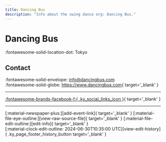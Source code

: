 ```yaml
---
title: Dancing Bus
description: "Info about the swing dance org: Dancing Bus."
---
```


# Dancing Bus

:fontawesome-solid-location-dot: Tokyo  


## Contact

:fontawesome-solid-envelope: <info@dancingbus.com>  
:fontawesome-solid-globe: <https://www.dancingbus.com>{ target='_blank' }  

---

 [:fontawesome-brands-facebook-f:{ .ky_social_links_icon }](https://www.facebook.com/dancingbus){ target='_blank' }

---

<div class="ky_page_footer" markdown>
<div class="ky_page_footer_trailing" markdown="span">
[:material-newspaper-plus:][add-event-link]{ target='_blank' }
[:material-file-eye-outline:][view-raw-source-file]{ target='_blank' }
[:material-file-edit-outline:][edit-info]{ target='_blank' }
</div>
<div class="ky_page_footer_leading" markdown="span">
[:material-clock-edit-outline: 2024-06-30T10:35:00 UTC][view-edit-history]{ .ky_page_footer_history_button target='_blank' }
</div>
</div>

[add-event-link]: https://github.com/swingdance/events/issues/new?assignees=&labels=add+event&projects=&template=02-add_entity.yml&title=%5Bja_JP%5D%20Add%20Event%3A%20%3CName%3E&region=ja_JP&province=Tokyo&city=Tokyo&org_id=dancing-bus "Add Event"
[view-raw-source-file]: https://github.com/swingdance/orgs/blob/main/ja_JP/dancing-bus.json "View Raw Source File"
[edit-info]: https://github.com/swingdance/orgs/issues/new?assignees=&labels=update+org&projects=&template=03-update_entity.yml&title=%5Bja_JP%5D%20Update%20Org%3A%20Dancing%20Bus&region=ja_JP&id=dancing-bus&name=Dancing%20Bus "Edit Info"

[view-edit-history]: https://github.com/swingdance/orgs/commits/main/ja_JP/dancing-bus.json "View Edit History"
